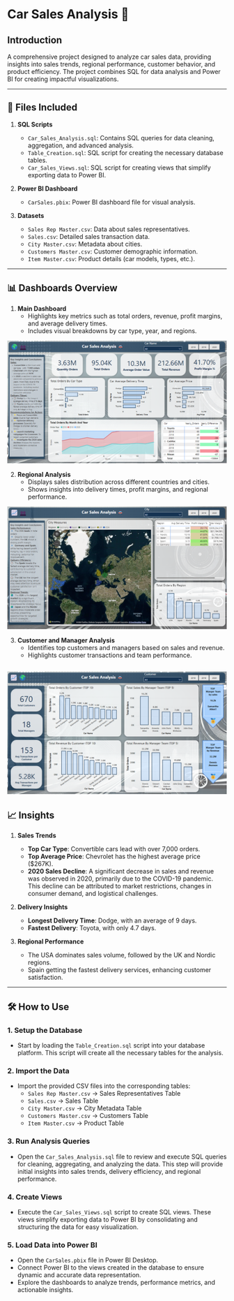# Car Sales Analysis 🚗

## Introduction
A comprehensive project designed to analyze car sales data, providing insights into sales trends, regional performance, customer behavior, and product efficiency. The project combines SQL for data analysis and Power BI for creating impactful visualizations.

---

## 📂 Files Included

1. **SQL Scripts**
   - `Car_Sales_Analysis.sql`: Contains SQL queries for data cleaning, aggregation, and advanced analysis.
   - `Table_Creation.sql`: SQL script for creating the necessary database tables.
   - `Car_Sales_Views.sql`: SQL script for creating views that simplify exporting data to Power BI.

2. **Power BI Dashboard**
   - `CarSales.pbix`: Power BI dashboard file for visual analysis.

3. **Datasets**
   - `Sales Rep Master.csv`: Data about sales representatives.
   - `Sales.csv`: Detailed sales transaction data.
   - `City Master.csv`: Metadata about cities.
   - `Customers Master.csv`: Customer demographic information.
   - `Item Master.csv`: Product details (car models, types, etc.).
---

## 📊 Dashboards Overview

1. **Main Dashboard**
   - Highlights key metrics such as total orders, revenue, profit margins, and average delivery times.
   - Includes visual breakdowns by car type, year, and regions.

![Sales Performance](Main_Report.png)

2. **Regional Analysis**
   - Displays sales distribution across different countries and cities.
   - Shows insights into delivery times, profit margins, and regional performance.

![Regional Insights](Location.png)

3. **Customer and Manager Analysis**
   - Identifies top customers and managers based on sales and revenue.
   - Highlights customer transactions and team performance.

![Customer Insights](Customers_Managers.png)
---

## 📈 Insights

1. **Sales Trends**
   - **Top Car Type**: Convertible cars lead with over 7,000 orders.
   - **Top Average Price**: Chevrolet has the highest average price ($267K).
   - **2020 Sales Decline**: A significant decrease in sales and revenue was observed in 2020, primarily due to the COVID-19 pandemic. This decline can be attributed to market restrictions, changes in consumer demand, and logistical challenges.

2. **Delivery Insights**
   - **Longest Delivery Time**: Dodge, with an average of 9 days.
   - **Fastest Delivery**: Toyota, with only 4.7 days.

3. **Regional Performance**
   - The USA dominates sales volume, followed by the UK and Nordic regions.
   - Spain getting the fastest delivery services, enhancing customer satisfaction.

---

## 🛠️ How to Use

### 1. **Setup the Database**
   - Start by loading the `Table_Creation.sql` script into your database platform. This script will create all the necessary tables for the analysis.

### 2. **Import the Data**
   - Import the provided CSV files into the corresponding tables:
     - `Sales Rep Master.csv` → Sales Representatives Table
     - `Sales.csv` → Sales Table
     - `City Master.csv` → City Metadata Table
     - `Customers Master.csv` → Customers Table
     - `Item Master.csv` → Product Table

### 3. **Run Analysis Queries**
   - Open the `Car_Sales_Analysis.sql` file to review and execute SQL queries for cleaning, aggregating, and analyzing the data. This step will provide initial insights into sales trends, delivery efficiency, and regional performance.

### 4. **Create Views**
   - Execute the `Car_Sales_Views.sql` script to create SQL views. These views simplify exporting data to Power BI by consolidating and structuring the data for easy visualization.

### 5. **Load Data into Power BI**
   - Open the `CarSales.pbix` file in Power BI Desktop.
   - Connect Power BI to the views created in the database to ensure dynamic and accurate data representation.
   - Explore the dashboards to analyze trends, performance metrics, and actionable insights.





